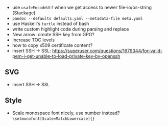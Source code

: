 * use `usafeEncodeUtf` when we get access to newer file-io/os-string (Stackage)
* `pandoc --defaults defaults.yaml --metadata-file meta.yaml`
* use Haskell's `turtle` instead of bash
* write custom highlight code during parsing and replace
* New arrow: create SSH key from GPG?
* Increase TOC levels
* how to copy x509 certificate content?
* insert SSH -> SSL: https://superuser.com/questions/1679344/for-valid-pem-i-get-unable-to-load-private-key-by-openssh

## SVG
* insert SSH -> SSL


## Style
* Scale monospace font nicely, use number instead? `\setmonofont[Scale=MatchLowercase]{}` 



